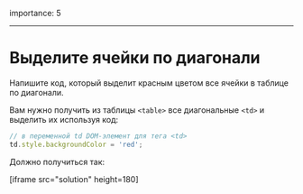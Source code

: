 importance: 5

---

# Выделите ячейки по диагонали

Напишите код, который выделит красным цветом все ячейки в таблице по диагонали.

Вам нужно получить из таблицы `<table>` все диагональные `<td>` и выделить их используя код:

```js
// в переменной td DOM-элемент для тега <td>
td.style.backgroundColor = 'red';
```

Должно получиться так:

[iframe src="solution" height=180]
